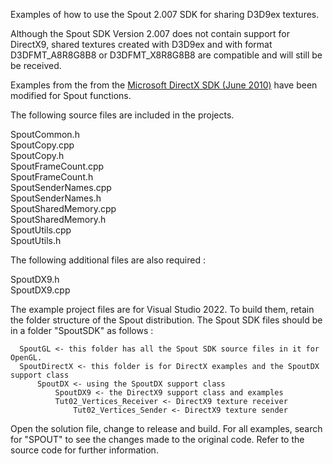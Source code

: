 Examples of how to use the Spout 2.007 SDK for sharing D3D9ex textures.

Although the Spout SDK Version 2.007 does not contain support for DirectX9, shared textures created with D3D9ex and with format D3DFMT_A8R8G8B8 or D3DFMT_X8R8G8B8 are compatible and will still be be received.

Examples from the from the [Microsoft DirectX SDK (June 2010)](https://www.microsoft.com/en-au/download/details.aspx?id=6812) have been modified for Spout functions.

The following source files are included in the projects.

SpoutCommon.h\
SpoutCopy.cpp\
SpoutCopy.h\
SpoutFrameCount.cpp\
SpoutFrameCount.h\
SpoutSenderNames.cpp\
SpoutSenderNames.h\
SpoutSharedMemory.cpp\
SpoutSharedMemory.h\
SpoutUtils.cpp\
SpoutUtils.h  

The following additional files are also required :

SpoutDX9.h\
SpoutDX9.cpp

The example project files are for Visual Studio 2022. To build them, retain the folder structure of the Spout distribution. The Spout SDK files should be in a folder "SpoutSDK" as follows :

      SpoutGL <- this folder has all the Spout SDK source files in it for OpenGL. 
	  SpoutDirectX <- this folder is for DirectX examples and the SpoutDX support class
	      SpoutDX <- using the SpoutDX support class
	          SpoutDX9 <- the DirectX9 support class and examples
		      Tut02_Vertices_Receiver <- DirectX9 texture receiver
	              Tut02_Vertices_Sender <- DirectX9 texture sender
		  
Open the solution file, change to release and build. For all examples, search for "SPOUT" to see the changes made to the original code. Refer to the source code for further information.


